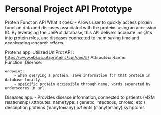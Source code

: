 # Personal Project API Prototype
Protein Function API
    What it does: 
        - Allows user to quickly access protein function data and diseases associated with the proteins using an accession ID. By leveraging the UniProt database, this API delivers accurate insights into protein roles, and diseases connected to them saving time and accelerating research efforts.

Proteins app: Utilized UniProt API : https://www.ebi.ac.uk/proteins/api/doc/#/
    Attributes:
        Name:  
        Function: 
        Disease: 
        
    endpoint:
        - when querying a protein, save information for that protein in database locally.
        - speicific protein accessible through name, words seperated by underscores in url.
        



Diseases app:
    - Provides disease information, connected to patients (M2M relationship)
    Attributes:
        name
        type: ( genetic, infectious, chronic, etc )
        description
        proteins (manytomany)
        patients (manytomany)
        symptoms: 
